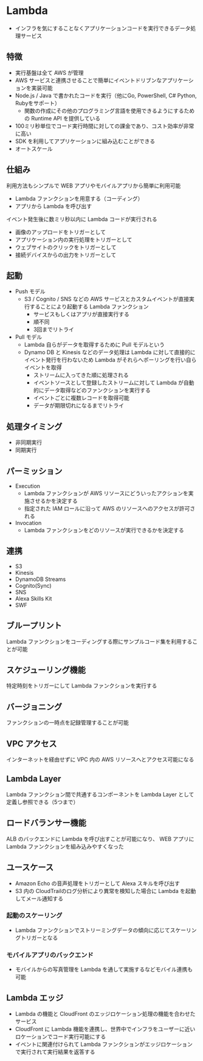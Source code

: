 # Lambda

- インフラを気にすることなくアプリケーションコードを実行できるデータ処理サービス

## 特徴

- 実行基盤は全て AWS が管理
- AWS サービスと連携させることで簡単にイベントドリブンなアプリケーションを実装可能
- Node.js / Java で書かれたコードを実行（他にGo, PowerShell, C# Python, Rubyをサポート）
  - 関数の作成にその他のプログラミング言語を使用できるようにするための Runtime API を提供している
- 100ミリ秒単位でコード実行時間に対しての課金であり、コスト効率が非常に高い
- SDK を利用してアプリケーションに組み込むことができる
- オートスケール

## 仕組み

利用方法もシンプルで WEB アプリやモバイルアプリから簡単に利用可能

- Lambda ファンクションを用意する（コーディング）
- アプリから Lambda を呼び出す

イベント発生後に数ミリ秒以内に Lambda コードが実行される

- 画像のアップロードをトリガーとして
- アプリケーション内の実行処理をトリガーとして
- ウェブサイトのクリックをトリガーとして
- 接続デバイスからの出力をトリガーとして

## 起動

- Push モデル
  - S3 / Cognito / SNS などの AWS サービスとカスタムイベントが直接実行することにより起動する Lambda ファンクション
    - サービスもしくはアプリが直接実行する
    - 順不同
    - 3回までリトライ
- Pull モデル
  - Lambda 自らがデータを取得するために Pull モデルという
  - Dynamo DB と Kinesis などのデータ処理は Lambda に対して直接的にイベント発行を行わないため Lambda がそれらへポーリングを行い自らイベントを取得
    - ストリームに入ってきた順に処理される
    - イベントソースとして登録したストリームに対して Lambda が自動的にデータ取得などのファンクションを実行する
    - イベントごとに複数レコードを取得可能
    - データが期限切れになるまでリトライ

## 処理タイミング

- 非同期実行
- 同期実行

## パーミッション

- Execution
  - Lambda ファンクションが AWS リソースにどういったアクションを実施させるかを決定する
  - 指定された IAM ロールに沿って AWS のリソースへのアクセスが許可される
- Invocation
  - Lambda ファンクションをどのリソースが実行できるかを決定する

## 連携

- S3
- Kinesis
- DynamoDB Streams
- Cognito(Sync)
- SNS
- Alexa Skills Kit
- SWF

## ブループリント

Lambda ファンクションをコーディングする際にサンプルコード集を利用することが可能

## スケジューリング機能

特定時刻をトリガーにして Lambda ファンクションを実行する

## バージョニング

ファンクションの一時点を記録管理することが可能

## VPC アクセス

インターネットを経由せずに VPC 内の AWS リソースへとアクセス可能になる

## Lambda Layer

Lambda ファンクション間で共通するコンポーネントを Lambda Layer として定義し参照できる（5つまで）

## ロードバランサー機能

ALB のバックエンドに Lambda を呼び出すことが可能になり、 WEB アプリに Lambda ファンクションを組み込みやすくなった

## ユースケース

- Amazon Echo の音声処理をトリガーとして Alexa スキルを呼び出す
- S3 内の CloudTrailのログ分析により異常を検知した場合に Lambda を起動してメール通知する

### 起動のスケーリング

- Lambda ファンクションでストリーミングデータの傾向に応じてスケーリングトリガーとなる

### モバイルアプリのバックエンド

- モバイルからの写真管理を Lambda を通して実施するなどモバイル連携も可能

## Lambda エッジ

- Lambda の機能と CloudFront のエッジロケーション処理の機能を合わせたサービス
- CloudFront に Lambda 機能を連携し、世界中でインフラをユーザーに近いロケーションでコード実行可能にする
- イベントに関連付けられて Lambda ファンクションがエッジロケーションで実行されて実行結果を返答する
